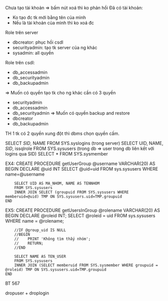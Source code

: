 Chưa tạo tài khoản => bấm nút xoá thì ko phản hồi
Đã có tài khoản:
- Ko tạo đc tk mới bằng tên của mình
- Nếu là tài khoản của mình thì ko xoá đc

Role trên server
- dbcreator: phục hồi csdl
- securityadmin: tạo tk server của ng khác
- sysadmin: all quyền

Role trên csdl:
- db_accessadmin
- db_securityadmin
- db_backupadmin

=> Muốn có quyền tạo tk cho ng khác cần có 3 quyền
- securityadmin
- db_accessadmin
- db_securityadmin
=> Muốn có quyền backup and restore
- dbcreator
- db_backupadmin

TH 1 tk có 2 quyền xung đột thì dbms chọn quyền cấm.


SELECT *SID*, NAME FROM SYS.syslogins (trong server)
SELECT UID, NAME, *SID*, issqlrole FROM SYS.sysusers (trong db => user trong db liên kết với logins qua SID)
SELECT * FROM SYS.sysmember


EX4:
	CREATE PROCEDURE getUserGroup
		@username VARCHAR(20)
	AS 
	BEGIN
		DECLARE @uid INT
		SELECT @uid=uid
		FROM sys.sysusers WHERE name=@username
	
		SELECT UID AS MA_NHOM, NAME AS TENNHOM
		FROM SYS.sysusers
		INNER JOIN SELECT (groupuid FROM SYS.sysusers WHERE memberuid=@uid) TMP ON SYS.sysusers.uid=TMP.groupuid
	END
EX5:
	CREATE PROCEDURE getUsersInGroup
	    @rolename VARCHAR(20) 
	AS
	BEGIN
	    DECLARE @roleid INT; 
	    SELECT @roleid = uid
	    FROM sys.sysusers WHERE name = @rolename;
	    
	    //IF @group_uid IS NULL
	    //BEGIN
	    //    PRINT 'Không tìm thấy nhóm';
	    //    RETURN;
	    //END
	    
	    SELECT NAME AS TEN_USER
	    FROM SYS.sysusers
	    INNER JOIN (SELECT memberuid FROM SYS.sysmember WHERE groupuid = @roleid) TMP ON SYS.sysusers.uid=TMP.groupuid
	END

BT 567

dropuser + droplogin